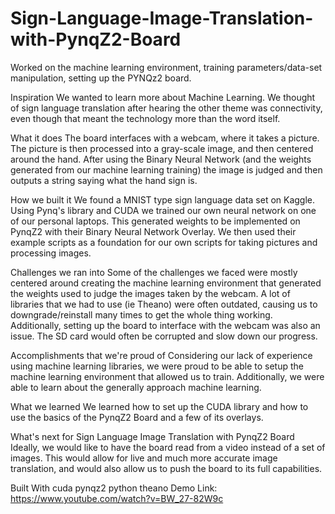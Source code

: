 # Sign-Language-Image-Translation-with-PynqZ2-Board
Worked on the machine learning environment, training parameters/data-set manipulation, setting up the PYNQz2 board.

Inspiration
We wanted to learn more about Machine Learning. We thought of sign language translation after hearing the other theme was connectivity, even though that meant the technology more than the word itself.

What it does
The board interfaces with a webcam, where it takes a picture. The picture is then processed into a gray-scale image, and then centered around the hand. After using the Binary Neural Network (and the weights generated from our machine learning training) the image is judged and then outputs a string saying what the hand sign is.

How we built it
We found a MNIST type sign language data set on Kaggle. Using Pynq's library and CUDA we trained our own neural network on one of our personal laptops. This generated weights to be implemented on PynqZ2 with their Binary Neural Network Overlay. We then used their example scripts as a foundation for our own scripts for taking pictures and processing images.

Challenges we ran into
Some of the challenges we faced were mostly centered around creating the machine learning environment that generated the weights used to judge the images taken by the webcam. A lot of libraries that we had to use (ie Theano) were often outdated, causing us to downgrade/reinstall many times to get the whole thing working. Additionally, setting up the board to interface with the webcam was also an issue. The SD card would often be corrupted and slow down our progress.

Accomplishments that we're proud of
Considering our lack of experience using machine learning libraries, we were proud to be able to setup the machine learning environment that allowed us to train. Additionally, we were able to learn about the generally approach machine learning.

What we learned
We learned how to set up the CUDA library and how to use the basics of the PynqZ2 Board and a few of its overlays.

What's next for Sign Language Image Translation with PynqZ2 Board
Ideally, we would like to have the board read from a video instead of a set of images. This would allow for live and much more accurate image translation, and would also allow us to push the board to its full capabilities.

Built With
cuda
pynqz2
python
theano
Demo Link: https://www.youtube.com/watch?v=BW_27-82W9c
